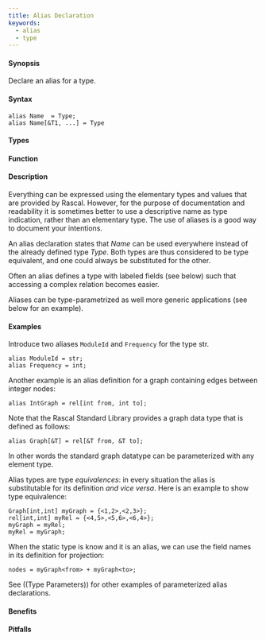 ```yaml
---
title: Alias Declaration
keywords:
  - alias
  - type
---
```


#### Synopsis

Declare an alias for a type.

#### Syntax

```rascal
alias Name  = Type;
alias Name[&T1, ...] = Type
```

#### Types

#### Function

#### Description

Everything can be expressed using the elementary types and values that are provided by Rascal. 
However, for the purpose of documentation and readability it is sometimes better to use a descriptive name as type indication, rather than an elementary type.  The use of aliases is a good way to document your intentions. 

An alias declaration states that _Name_ can be used everywhere instead of the already defined type _Type_. 
Both types are thus considered to be type equivalent, and one could always be substituted for the other. 

Often an alias defines a type with labeled fields (see below) such that accessing a complex relation becomes
easier. 

Aliases can be type-parametrized as well more generic applications (see below for an example).

#### Examples

Introduce two aliases `ModuleId` and `Frequency` for the type str.
```rascal-shell
alias ModuleId = str;
alias Frequency = int;
```

Another example is an alias definition for a graph containing edges between integer nodes:
```rascal-shell,continue
alias IntGraph = rel[int from, int to];
```

Note that the Rascal Standard Library provides a graph data type that is defined as follows:
```rascal-shell,continue
alias Graph[&T] = rel[&T from, &T to];
```

In other words the standard graph datatype can be parameterized with any element type.

Alias types are type _equivalences_: in every situation the alias is substitutable for its definition _and vice versa_.
Here is an example to show type equivalence:
```rascal-shell,continue
Graph[int,int] myGraph = {<1,2>,<2,3>};
rel[int,int] myRel = {<4,5>,<5,6>,<6,4>};
myGraph = myRel;
myRel = myGraph;
```

When the static type is know and it is an alias, we can use the field names in its definition for projection:
```rascal-shell,continue
nodes = myGraph<from> + myGraph<to>;
```

See ((Type Parameters)) for other examples of parameterized alias declarations.

#### Benefits

#### Pitfalls

